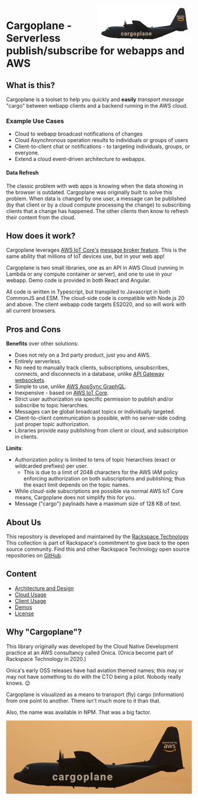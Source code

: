 <img style="float: right" src="./docs/cargoplane-transparent-256.png" alt="Cargoplane logo" />

# Cargoplane - Serverless publish/subscribe for webapps and AWS

## What is this?

Cargoplane is a toolset to help you quickly and **easily** *transport message* "cargo" between webapp clients and a
backend running in the AWS cloud.

### Example Use Cases

- Cloud to webapp broadcast notifications of changes
- Cloud Asynchronous operation results to individuals or groups of users
- Client-to-client chat or notifications - to targeting individuals, groups, or everyone.
- Extend a cloud event-driven architecture to webapps.

#### Data Refresh

The classic problem with web apps is knowing when the data showing in the browser is outdated.
Cargoplane was originally built to solve this problem.
When data is changed by one user, a message can be published
(by that client or by a cloud compute processing the change)
to subscribing clients that a change has happened.
The other clients then know to refresh their content from the cloud.

## How does it work?

Cargoplane leverages [AWS IoT Core's](https://aws.amazon.com/iot-core/) [message broker feature](https://docs.aws.amazon.com/iot/latest/developerguide/topics.html).
This is the same ability that millions of IoT devices use, but in your web app!

Cargoplane is two small libraries, one as an API in AWS Cloud (running in Lambda or any compute container or server),
and one to use in your webapp. Demo code is provided in both React and Angular.

All code is written in Typescript, but transpiled to Javascript in both CommonJS and ESM.
The cloud-side code is compatible with Node.js 20 and above.
The client webapp code targets ES2020, and so will work with all current browsers.

## Pros and Cons

**Benefits** over other solutions:

- Does not rely on a 3rd party product, just you and AWS.
- Entirely serverless.
- No need to manually track clients, subscriptions, unsubscribes, connects, and disconnects in a database, unlike [API Gateway websockets](https://docs.aws.amazon.com/apigateway/latest/developerguide/apigateway-websocket-api.html).
- Simple to use, unlike [AWS AppSync GraphQL](https://docs.aws.amazon.com/appsync/latest/devguide/real-time-websocket-client.html). 
- Inexpensive - based on [AWS IoT Core](https://aws.amazon.com/iot-core/pricing/).
- Strict user authorization via specific permission to publish and/or subscribe to topic hierarchies.
- Messages can be global broadcast topics or individually targeted.
- Client-to-client communication is possible, with no server-side coding just proper topic authorization.
- Libraries provide easy publishing from client or cloud, and subscription in clients.

**Limits**:

- Authorization policy is limited to tens of topic hierarchies (exact or wildcarded prefixes) per user.
  - This is due to a limit of 2048 characters for the AWS IAM policy enforcing authorization on both subscriptions and publishing; thus the exact limit depends on the topic names. 
- While *cloud*-side subscriptions are possible via normal AWS IoT Core means, Cargoplane does not simplify this for you.
- Message ("cargo") payloads have a maximum size of 128 KB of text.

## About Us

This repository is developed and maintained by the [Rackspace Technology](https://www.rackspace.com>)
This collection is part of Rackspace's commitment to give back to the open source community.
Find this and other Rackspace Technology open source repositories on [GitHub](https://github.com/rackspace).


## Content

* [Architecture and Design](./docs/design.md)
* [Cloud Usage](./docs/cloud.md)
* [Client Usage](./docs/client.md)
* [Demos](./docs/demo.md)
* [License](LICENSE)

## Why "Cargoplane"?

This library originally was developed by the Cloud Native Development practice at an AWS consultancy
called Onica. (Onica become part of Rackspace Technology in 2020.)

Onica's early OSS releases have had aviation themed names;
this may or may not have something to do with the CTO being a pilot. Nobody really knows. 😉

Cargoplane is visualized as a means to transport (fly) cargo (information) from one point to another.
There isn't much more to it than that.

Also, the name was available in NPM. That was a big factor.

![](./docs/cargoplane-sunset.png)
